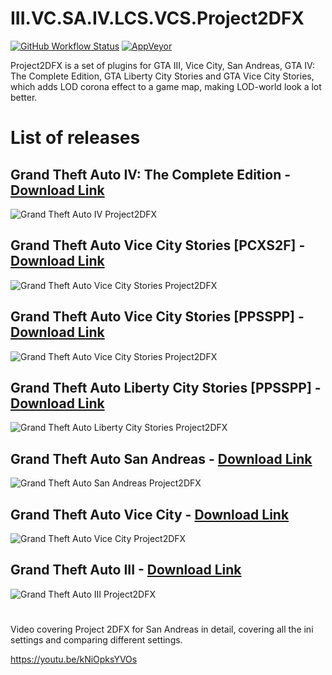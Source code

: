 # III.VC.SA.IV.LCS.VCS.Project2DFX

[![GitHub Workflow Status](https://img.shields.io/github/actions/workflow/status/ThirteenAG/III.VC.SA.IV.Project2DFX/main.yml?branch=master&label=GitHub%20Actions%20Build&logo=GitHub)](https://github.com/ThirteenAG/III.VC.SA.IV.Project2DFX/actions/workflows/main.yml)
[![AppVeyor](https://img.shields.io/appveyor/build/ThirteenAG/III-VC-SA-IV-Project2DFX?label=AppVeyor%20Build&logo=Appveyor&logoColor=white)](https://ci.appveyor.com/project/ThirteenAG/iii-vc-sa-iv-project2dfx)

Project2DFX is a set of plugins for GTA III, Vice City, San Andreas, GTA IV: The Complete Edition, GTA Liberty City Stories and GTA Vice City Stories, which adds LOD corona effect to a game map, making LOD-world look a lot better. 

# List of releases

## Grand Theft Auto IV: The Complete Edition - [Download Link](https://github.com/ThirteenAG/III.VC.SA.IV.Project2DFX/releases/tag/gtaiv)

![Grand Theft Auto IV Project2DFX](https://cloud.githubusercontent.com/assets/4904157/17226189/d29cbfe2-5510-11e6-8283-44a50963d3db.jpeg)

## Grand Theft Auto Vice City Stories [PCXS2F] - [Download Link](https://github.com/ThirteenAG/III.VC.SA.IV.Project2DFX/releases/tag/gtavcsps2)

![Grand Theft Auto Vice City Stories Project2DFX](https://user-images.githubusercontent.com/4904157/166120040-a33a39d4-3f58-4aa3-a20e-00c76c85007f.png)

## Grand Theft Auto Vice City Stories [PPSSPP] - [Download Link](https://github.com/ThirteenAG/III.VC.SA.IV.Project2DFX/releases/tag/gtavcs)

![Grand Theft Auto Vice City Stories Project2DFX](https://github.com/ThirteenAG/III.VC.SA.IV.Project2DFX/assets/4904157/f62fb5ae-2bf9-4a7a-9dc4-65af4325c3c8)

## Grand Theft Auto Liberty City Stories [PPSSPP] - [Download Link](https://github.com/ThirteenAG/III.VC.SA.IV.Project2DFX/releases/tag/gtalcs)

![Grand Theft Auto Liberty City Stories Project2DFX](https://user-images.githubusercontent.com/4904157/157916939-3675934d-278d-410a-94be-ca256c7989f3.png)

## Grand Theft Auto San Andreas - [Download Link](https://github.com/ThirteenAG/III.VC.SA.IV.Project2DFX/releases/tag/gtasa)

![Grand Theft Auto San Andreas Project2DFX](https://cloud.githubusercontent.com/assets/4904157/17226168/b49f1ea4-5510-11e6-897c-99e108d6bc44.jpg)

## Grand Theft Auto Vice City - [Download Link](https://github.com/ThirteenAG/III.VC.SA.IV.Project2DFX/releases/tag/gtavc)

![Grand Theft Auto Vice City Project2DFX](https://cloud.githubusercontent.com/assets/4904157/17225750/e30b9c38-550e-11e6-834a-3af320a0c1ed.png)

## Grand Theft Auto III - [Download Link](https://github.com/ThirteenAG/III.VC.SA.IV.Project2DFX/releases/tag/gta3)

![Grand Theft Auto III Project2DFX](https://user-images.githubusercontent.com/4904157/61407248-fac98a00-a8e5-11e9-8efc-053301b1efd6.png)

#

Video covering Project 2DFX for San Andreas in detail, covering all the ini settings and comparing different settings.

https://youtu.be/kNiOpksYVOs
